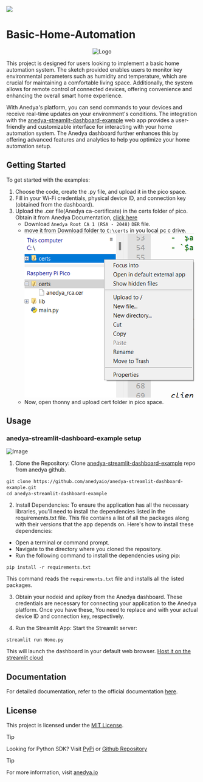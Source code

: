 [<img src="https://img.shields.io/badge/Anedya-Documentation-blue?style=for-the-badge">](https://docs.anedya.io?utm_source=github&utm_medium=link&utm_campaign=github-examples&utm_content=pico)

# Basic-Home-Automation

<p align="center">
    <img src="https://cdn.anedya.io/anedya_black_banner.png" alt="Logo">
</p>

This project is designed for users looking to implement a basic home automation system. The  sketch provided enables users to monitor key environmental parameters such as humidity and temperature, which are crucial for maintaining a comfortable living space. Additionally, the system allows for remote control of connected devices, 
offering convenience and enhancing the overall smart home experience.

With Anedya's platform, you can send commands to your devices and receive real-time updates on your environment's conditions. The integration with the [anedya-streamlit-dashboard-example](https://github.com/anedyaio/anedya-streamlit-dashboard-example) web app provides a user-friendly and customizable interface for interacting with your home automation system. The Anedya dashboard further enhances this by offering advanced features and analytics to help you optimize your home automation setup.

## Getting Started

To get started with the examples:

1. Choose the code, create the .py file, and upload it in the pico space.
2. Fill in your Wi-Fi credentials, physical device ID, and connection key (obtained from the dashboard).
3. Upload the .cer file(Anedya ca-certificate) in the certs folder of pico. Obtain it from Anedya Documentation, [click here](https://docs.anedya.io/device/mqtt-endpoints/#tls)
   - Download `Anedya Root CA 1 (RSA - 2048)` `DER` file.
   - move it from Download folder to `C:\certs` in you local pc c drive.
   ![upload-doc](/Thonny/basic-home-automation/pico/doc/upload_cert_in_thonny.png)
   - Now, open thonny and upload cert folder in pico space.


## Usage
 
### anedya-streamlit-dashboard-example setup

![Image](https://github.com/anedyaio/anedya-streamlit-dashboard-example/blob/main/docs/anedya_dashboard.png)


1. Clone the Repository:
Clone [anedya-streamlit-dashboard-example](https://github.com/anedyaio/anedya-streamlit-dashboard-example.git) repo from anedya github.
```
git clone https://github.com/anedyaio/anedya-streamlit-dashboard-example.git
cd anedya-streamlit-dashboard-example

```
2. Install Dependencies:
To ensure the application has all the necessary libraries, you'll need to install the dependencies listed in the requirements.txt file. This file contains a list of all the packages along with their versions that the app depends on.
Here's how to install these dependencies:
- Open a terminal or command prompt.
- Navigate to the directory where you cloned the repository.
- Run the following command to install the dependencies using pip:
```
pip install -r requirements.txt
```
This command reads the `requirements.txt` file and installs all the listed packages.

3. Obtain your nodeid and apikey from the Anedya dashboard. These credentials are necessary for connecting your application to the Anedya platform. Once you have these, You need to replace <PHYSICAL-DEVICE-UUID> and <CONNECTION-KEY> with your actual device ID and connection key, respectively. 

4. Run the Streamlit App:
Start the Streamlit server:
```
streamlit run Home.py

```
This will launch the dashboard in your default web browser. [Host it on the streamlit cloud](https://github.com/anedyaio/anedya-streamlit-dashboard-example/blob/main/README.md#hosting-on-streamlit-cloud)


## Documentation

For detailed documentation, refer to the official documentation [here](https://docs.anedya.io/).

## License

This project is licensed under the [MIT License](https://github.com/anedyaio/anedya-example-nodemcu/blob/main/LICENSE).

> [!TIP]
> Looking for Python SDK? Visit [PyPi](https://pypi.org/project/anedya-dev-sdk/) or [Github Repository](https://github.com/anedyaio/anedya-dev-sdk-python)

>[!TIP]
> For more information, visit [anedya.io](https://anedya.io/?utm_source=github&utm_medium=link&utm_campaign=github-examples&utm_content=pico) 